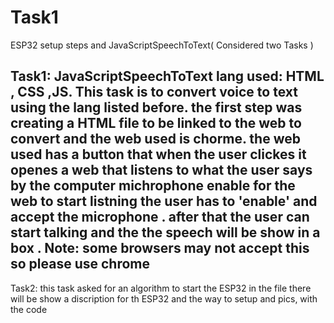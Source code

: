 # Task1
ESP32 setup steps and JavaScriptSpeechToText( Considered two Tasks ) 

Task1: JavaScriptSpeechToText
lang used: HTML , CSS ,JS.
This task is to convert voice to text using the lang listed before.
the first step was creating a HTML file to be linked to the web to convert and the web used is chorme. the web used has a button that when the user clickes it openes a web that listens to what the user says by the computer michrophone enable for the web to start listning the user has to 'enable' and accept the microphone . after that the user can start talking and the the speech will be show in a box . Note: some browsers may not accept this so please use chrome 
---------------------------------------------------------------------------

Task2: 
this task asked for an algorithm to start the ESP32 
in the file there will be show a discription for th ESP32 and the way to setup
and pics, with the code 
